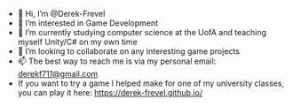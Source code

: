 - 👋 Hi, I’m @Derek-Frevel
- 👀 I’m interested in Game Development
- 🌱 I’m currently studying computer science at the UofA and teaching myself Unity/C# on my own time
- 💞️ I’m looking to collaborate on any interesting game projects
- 📫 The best way to reach me is via my personal email: derekf711@gmail.com
- If you want to try a game I helped make for one of my university classes, you can play it here: https://derek-frevel.github.io/

<!---
Derek-Frevel/Derek-Frevel is a ✨ special ✨ repository because its `README.md` (this file) appears on your GitHub profile.
You can click the Preview link to take a look at your changes.
--->
